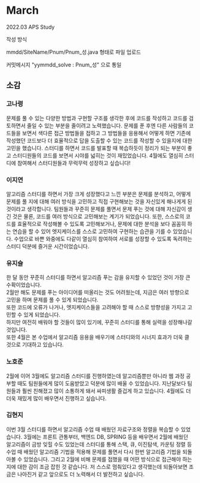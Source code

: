 # March
2022.03 APS Study

작성 방식

mmdd/SiteName/Pnum/Pnum_성.java 형태로 파일 업로드

커밋메시지 "yymmdd_solve : Pnum_성" 으로 통일

## 소감

### 고나령

문제를 풀 수 있는 다양한 방법과 구현할 구조를 생각한 후에 코드를 작성하고 코드를 검토하면서 줄일 수 있는 부분을 줄이려고 노력했습니다. 
문제를 푼 후엔 다른 사람들의 코드들을 보면서 색다른 접근 방법들을 접하고 그 방법들을 응용해서 어떻게 하면 기존에 작성했던 코드보다 더 효율적으로 답을 도출할 수 있는 코드를 작성할 수 있을지에 대한 고민을 했습니다.
스터디를 하면서 코드를 발표할 때 복습하듯이 정리가 되는 부분이 좋고 스터디원들의 코드를 보면서 시야를 넓히는 것이 재밌었습니다.
4월에도 열심히 스터디에 참여해서 스터디원들과 무럭무럭 성장하고 싶습니다!

### 이지연 

알고리즘 스터디를 하면서 가장 크게 성장했다고 느낀 부분은 문제를 분석하고, 어떻게 문제를 풀 지에 대해 여러 방식을 고민하고 직접 구현해보는 것을 자신있게 해나게게 된 것이라고 생각합니다.
팀원들과 꾸준히 문제를 풀면서 문제 푸는 것에 대해 자신감이 생긴 것은 물론, 코드를 여러 방식으로 고민해보는 계기가 되었습니다.
또한, 스스로의 코드를 효율적으로 작성해볼 수 있도록 고민해보거나, 문제에 대한 분석을 보다 꼼꼼히 하는 연습을 할 수 있어 엣지케이스를 스스로 고민하여 구현하는 습관을 기를 수 있었습니다.
수업으로 바쁜 와중에도 다같이 열심히 참여하여 서로를 성장할 수 있도록 독려하는 스터디 덕분에 즐거운 시간이었습니다.

### 유지슬

한 달 동안 꾸준히 스터디를 하면서 알고리즘 푸는 감을 유지할 수 있었던 것이 가장 큰 수확이었습니다.        
2월만 해도 문제를 푸는 아이디어를 떠올리는 것도 어려웠는데, 지금은 여러 방향으로 고민을 하며 문제를 풀 수 있게 되었습니다.        
또한 코드에 오류가 나거나, 엣지케이스들을 고려해야 할 때 스스로 방향성을 가지고 고민할 수 있게 되었습니다.         
하지만 여전히 배워야 할 것들이 많이 있기에, 꾸준히 스터디를 통해 실력을 성장해나갈 것입니다.         
또한 4월은 본 수업에서 알고리즘 응용을 배우기에 스터디와의 시너지 효과가 더욱 클 것으로 기대하고 있습니다.          

### 노호준

2월에 이어 3월에도 알고리즘 스터디를 진행하였는데 알고리즘뿐만 아니라 웹 과정 공부할 때도 팀원들에게 많이 도움받았고 덕분에 많이 배울 수 있었습니다. 지난달보다 팀원들과 훨씬 친해졌고 많이 소통하게 돼서 싸피생활 즐겁게 하고 있습니다. 4월에도 더더욱 재밌게 많이 배우면서 진행하고 싶습니다.

### 김현지

이번 3월 스터디를 하면서 알고리즘 수업 때 배웠던 자료구조와 정렬을 복습할 수 있었습니다. 3월에는 프론트 관통부터, 백엔드 DB, SPRING 등을 배우면서 2월에 배웠던 알고리즘이 금방 잊힐 수도 있었는데 스터디를 통해 스택, 큐, 이진탐색, 카운팅 정렬 등 수업 때 배웠던 알고리즘 기법을 적용해 문제를 풀면서 다시 한번 알고리즘 기법을 되돌아볼 수 있었습니다. 
그리고 2월에 비해 문제를 접했을 때 어떤 방식으로 접근해야 하는지에 대한 감이 조금 잡힌 것 같습니다. 저 스스로 멈춰있다고 생각했는데 되돌아보면 조금은 나아진거 같고 앞으로도 더 노력해서 더 발전하고 싶습니다.
